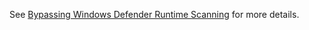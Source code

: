 See [Bypassing Windows Defender Runtime Scanning](https://labs.f-secure.com/blog/bypassing-windows-defender-runtime-scanning/) for more details.
